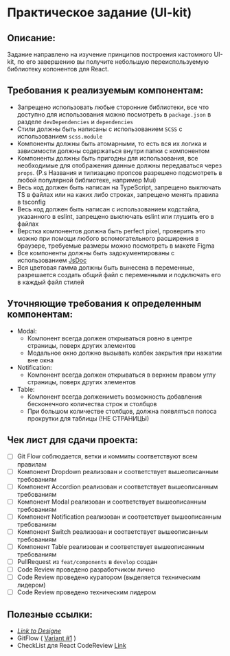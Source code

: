 # Практическое задание (UI-kit)

## Описание:

Задание направлено на изучение принципов построения кастомного UI-kit, по его завершению вы получите небольшую переиспользуемую библиотеку копонентов для React.

## Требования к реализуемым компонентам:

- Запрещено использовать любые сторонние библиотеки, все что доступно для использования можно посмотреть в `package.json` в разделе `devDependencies` и `dependencies`
- Стили должны быть написаны с использованием `SCSS` с использованием `scss.module`
- Компоненты должны быть атомарными, то есть вся их логика и зависимости должны содержаться внутри папки с компонентом
- Компоненты должны быть пригодны для использования, все необходимые для отображения данные должны передаваться через `props`.
  (P.s Названия и типизацию пропсов разрешено подсмотреть в любой популярной библиотеке, например Mui)
- Весь код должен быть написан на TypeScript, запрещено выключать TS в файлах или на каких либо строках, запрещено менять правила в tsconfig
- Весь код должен быть написан с использованием кодстайла, указанного в eslint, запрещено выключать eslint или глушить его в файлах
- Верстка компонентов должна быть perfect pixel, проверить это можно при помощи любого вспомогательного расширения в браузере, требуемые размеры можно посмотреть в макете Figma
- Все компоненты должны быть задокументированы с использованием <a href='https://www.npmjs.com/package/jsdoc'>JsDoc</a>
- Вся цветовая гамма должны быть вынесена в переменные, разрешается создать общий файл с переменными и подключать его в каждый файл стилей

## Уточняющие требования к определенным компонентам:

- Modal:
  - Компонент всегда должен открываться ровно в центре страницы, поверх других элементов
  - Модальное окно должно вызывать колбек закрытия при нажатии вне окна
- Notification:
  - Компонент всегда должен открываться в верхнем правом углу страницы, поверх других элементов
- Table:
  - Компонент всегда должениметь возможность добавления бесконечного количества строк и столбцов
  - При большом количестве столбцов, должна появляться полоса прокрутки для таблицы (!НЕ СТРАНИЦЫ)

## Чек лист для сдачи проекта:

- [ ] Git Flow соблюдается, ветки и коммиты соответствуют всем правилам
- [ ] Компонент Dropdown реализован и соответствует вышеописанным требованиям
- [ ] Компонент Accordion реализован и соответствует вышеописанным требованиям
- [ ] Компонент Modal реализован и соответствует вышеописанным требованиям
- [ ] Компонент Notification реализован и соответствует вышеописанным требованиям
- [ ] Компонент Switch реализован и соответствует вышеописанным требованиям
- [ ] Компонент Table реализован и соответствует вышеописанным требованиям
- [ ] PullRequest из `feat/components` в `develop` создан
- [ ] Code Review проведено разработчиком лично
- [ ] Code Review проведено куратором (выделяется техническим лидером)
- [ ] Code Review проведено техническим лидером

## Полезные ссылки:

- <a href="https://www.figma.com/design/iMWtPrqpXaxvKxaCR7DQA4/UI-KIT-(Community)?node-id=135-797&t=i2c5FD1W6wkUGm1S-1">_Link to Designe_</a>
- GitFlow ( <a href='https://www.atlassian.com/ru/git/tutorials/comparing-workflows/gitflow-workflow'>Variant #1</a> )
- CheckList для React CodeReview <a href="https://gist.github.com/podkuyko/03334d1fb3cfee50df22fd55c80530c7">Link</a>
